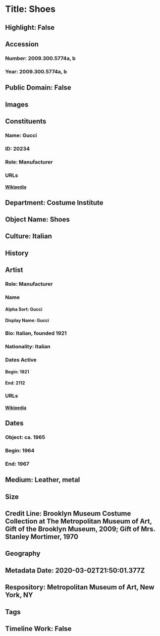 # Title: Shoes
## Highlight: False
## Accession
### Number: 2009.300.5774a, b
### Year: 2009.300.5774a, b
## Public Domain: False
## Images
## Constituents
### Name: Gucci
### ID: 20234
### Role: Manufacturer
### URLs
#### [Wikipedia](https://www.wikidata.org/wiki/Q178516)
## Department: Costume Institute
## Object Name: Shoes
## Culture: Italian
## History
## Artist
### Role: Manufacturer
### Name
#### Alpha Sort: Gucci
#### Display Name: Gucci
### Bio: Italian, founded 1921
### Nationality: Italian
### Dates Active
#### Begin: 1921
#### End: 2112
### URLs
#### [Wikipedia](https://www.wikidata.org/wiki/Q178516)
## Dates
### Object: ca. 1965
### Begin: 1964
### End: 1967
## Medium: Leather, metal
## Size
## Credit Line: Brooklyn Museum Costume Collection at The Metropolitan Museum of Art, Gift of the Brooklyn Museum, 2009; Gift of Mrs. Stanley Mortimer, 1970
## Geography
## Metadata Date: 2020-03-02T21:50:01.377Z
## Respository: Metropolitan Museum of Art, New York, NY
## Tags
## Timeline Work: False